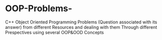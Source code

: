 # OOP-Problems-
C++ Object Oriented Programming Problems (Question associated with its answer) from different Resources and dealing with them Through different Prespectives using several OOP&OOD Concepts

